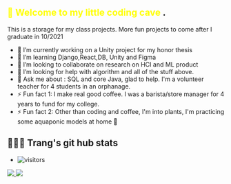 <span style="color:yellow">👋 Welcome to my little coding cave </span>.
--------------------------------------------------- 
  This is a storage for my class projects. More fun projects to come after I graduate in 10/2021
  - 🔭 I’m currently working on a Unity project for my honor thesis
  - 💬 I’m learning Django,React,DB, Unity and Figma
  - 👯 I’m looking to collaborate on research on HCI and ML product
  - 🤔 I’m looking for help with algorithm and all of the stuff above. 
  - 🌱 Ask me about : SQL and core Java, glad to help. I'm a volunteer teacher for 4 students in an orphanage.
  - ⚡ Fun fact 1: I make real good coffee. I was a barista/store manager for 4 years to fund for my college.
  - ⚡ Fun fact 2: Other than coding and coffee, I'm into plants, I'm practicing some aquaponic models at home 🌱 


  👩🏻‍💻 Trang's git hub stats
  ---------------------------------------------------

  - ![visitors](https://visitor-badge.glitch.me/badge?page_id=${vuthuytrang93}.${your.repo.id})
<a href="https://github.com/vuthuytrang93/github-readme-stats">
  <img align="center-left" src="https://github-readme-stats.vercel.app/api?username=vuthuytrang93&show_icons=true&theme=dark&hide_border=true&&count_private=true&include_all=true" />
</a>
<a href="https://github.com/vuthuytrang93/convoychat">
  <img align="center-right" src="https://github-readme-stats.vercel.app/api/top-langs/?username=vuthuytrang93&theme=dark&hide_border=true)](https://github.com/vuthuytrang93/github-readme-stats" />
</a>
